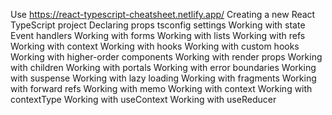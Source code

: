 Use https://react-typescript-cheatsheet.netlify.app/
Creating a new React TypeScript project
Declaring props
tsconfig settings
Working with state
Event handlers
Working with forms
Working with lists
Working with refs
Working with context
Working with hooks
Working with custom hooks
Working with higher-order components
Working with render props
Working with children
Working with portals
Working with error boundaries
Working with suspense
Working with lazy loading
Working with fragments
Working with forward refs
Working with memo
Working with context
Working with contextType
Working with useContext
Working with useReducer
